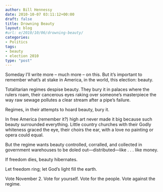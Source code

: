 ```yaml
---
author: Bill Hennessy
date: 2010-10-07 03:11:12+00:00
draft: false
title: Drowning Beauty
layout: blog
#url: e/2010/10/06/drowning-beauty/
categories:
- Politics
tags:
- beauty
- election 2010
type: "post"
---
```


Someday I’ll write more – much more – on this. But it’s important to remember what’s at stake in America, in the world, this election: beauty.

 

Totalitarian regimes despise beauty. They bury it in palaces where the rulers roam, their cancerous eyes raking over someone’s masterpiece the way raw sewage pollutes a clear stream after a pipe’s failure. 

 

Regimes, in their attempts to hoard beauty, bury it. 

 

In free America (remember it?) high art never made it big because such beauty surrounded everything. Little country churches with their Godly whiteness graced the eye, their choirs the ear, with a love no painting or opera could equal. 

 

But the regime wants beauty controlled, corralled, and collected in government warehouses to be doled out—distributed—like . . . like money. 

 

If freedom dies, beauty hibernates.

 

Let freedom ring; let God’s light fill the earth.

 

Vote November 2. Vote for yourself. Vote for the people. Vote against the regime. 
